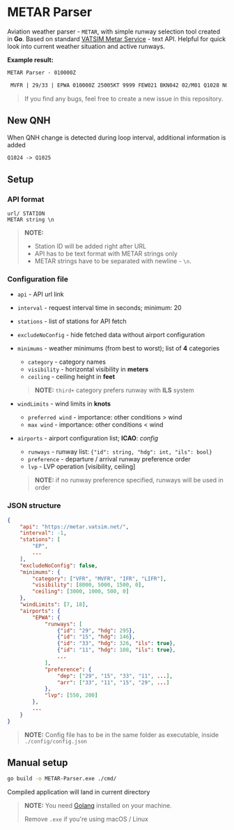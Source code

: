 # METAR Parser
Aviation weather parser - `METAR`, with simple runway selection tool created in **Go**. Based on standard [VATSIM Metar Service](https://metar.vatsim.net/) - text API. Helpful for quick look into current weather situation and active runways.

**Example result:**
```txt
METAR Parser - 010000Z

 MVFR | 29/33 | EPWA 010000Z 25005KT 9999 FEW021 BKN042 02/M01 Q1028 NOSIG
```

> If you find any bugs, feel free to create a new issue in this repository.

## New QNH
When QNH change is detected during loop interval, additional information is added
```txt
Q1024 -> Q1025
```

## Setup
### API format
```
url/ STATION
METAR string \n
```
> **NOTE:** 
> - Station ID will be added right after URL
> - API has to be text format with METAR strings only
> - METAR strings have to be separated with newline - `\n`. 

### Configuration file
- `api` - API url link

- `interval` - request interval time in seconds; minimum: 20

- `stations` - list of stations for API fetch

- `excludeNoConfig` - hide fetched data without airport configuration

- `minimums` - weather minimums (from best to worst); list of **4** categories
    - `category` - category names
    - `visibility` - horizontal visibility in **meters** 
    - `ceiling` - ceiling height in **feet**
    > **NOTE:** `third+` category prefers runway with **ILS** system

- `windLimits` - wind limits in **knots**
    - `preferred wind` - importance: other conditions > wind
    - `max wind` - importance: other conditions < wind

- `airports` - airport configuration list; **ICAO**: *config*
    - `runways` - runway list: `{"id": string, "hdg": int, "ils": bool}`
    - `preference` - departure / arrival runway preference order
    - `lvp` - LVP operation [visibility, ceiling]
    > **NOTE:** if no runway preference specified, runways will be used in order


### JSON structure
```json
{
    "api": "https://metar.vatsim.net/",
    "interval": -1,
    "stations": [
        "EP",
        ...
    ],
    "excludeNoConfig": false,
    "minimums": {
        "category": ["VFR", "MVFR", "IFR", "LIFR"],
        "visibility": [8000, 5000, 1500, 0],
        "ceiling": [3000, 1000, 500, 0]
    },
    "windLimits": [7, 18],
    "airports": {
        "EPWA": {
            "runways": [
                {"id": "29", "hdg": 295},
                {"id": "15", "hdg": 146},
                {"id": "33", "hdg": 326, "ils": true},
                {"id": "11", "hdg": 108, "ils": true},
                ...
            ],
            "preference": {
                "dep": ["29", "15", "33", "11", ...],
                "arr": ["33", "11", "15", "29", ...]
            },
            "lvp": [550, 200]
        },
        ...
    }
}
```

> **NOTE:** Config file has to be in the same folder as executable, inside `./config/config.json`

## Manual setup
```bash
go build -o METAR-Parser.exe ./cmd/
```

Compiled application will land in current directory

> **NOTE:** You need [Golang](https://go.dev/dl/) installed on your machine.
> 
> Remove `.exe` if you're using macOS / Linux